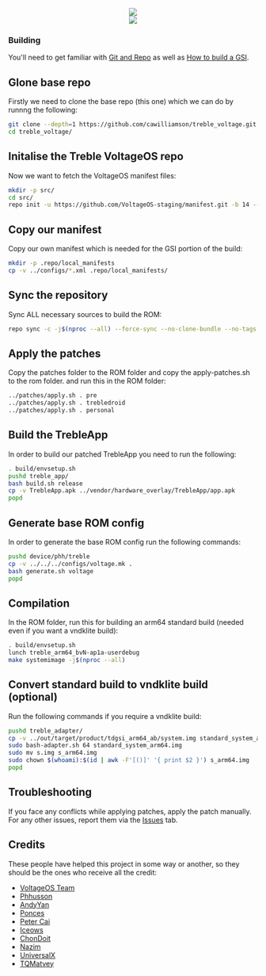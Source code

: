 <p align="center">
  <img src="https://avatars.githubusercontent.com/u/81792437?s=200&v=4"><br>
  <img src="https://github.com/cawilliamson/treble_voltage/actions/workflows/build-gsi.yml/badge.svg">
</p>

### Building
You'll need to get familiar with [Git and Repo](https://source.android.com/source/using-repo.html) as well as [How to build a GSI](https://github.com/phhusson/treble_experimentations/wiki/How-to-build-a-GSI%3F).

## Glone base repo
Firstly we need to clone the base repo (this one) which we can do by runnng the following:

```bash
git clone --depth=1 https://github.com/cawilliamson/treble_voltage.git
cd treble_voltage/
```

## Initalise the Treble VoltageOS repo
Now we want to fetch the VoltageOS manifest files:
```bash
mkdir -p src/
cd src/
repo init -u https://github.com/VoltageOS-staging/manifest.git -b 14 --depth=1 --git-lfs
```

## Copy our manifest
Copy our own manifest which is needed for the GSI portion of the build:
```bash
mkdir -p .repo/local_manifests
cp -v ../configs/*.xml .repo/local_manifests/
```

## Sync the repository
Sync ALL necessary sources to build the ROM:
```bash
repo sync -c -j$(nproc --all) --force-sync --no-clone-bundle --no-tags
```

## Apply the patches
Copy the patches folder to the ROM folder and copy the apply-patches.sh to the rom folder. and run this in the ROM folder:
```bash
../patches/apply.sh . pre
../patches/apply.sh . trebledroid
../patches/apply.sh . personal
```

## Build the TrebleApp
In order to build our patched TrebleApp you need to run the following:
```bash
. build/envsetup.sh
pushd treble_app/
bash build.sh release
cp -v TrebleApp.apk ../vendor/hardware_overlay/TrebleApp/app.apk
popd
```

## Generate base ROM config
In order to generate the base ROM config run the following commands:
```bash
pushd device/phh/treble
cp -v ../../../configs/voltage.mk .
bash generate.sh voltage
popd
```

## Compilation
In the ROM folder, run this for building an arm64 standard build (needed even if you want a vndklite build):
```bash
. build/envsetup.sh
lunch treble_arm64_bvN-ap1a-userdebug
make systemimage -j$(nproc --all)
```

## Convert standard build to vndklite build (optional)
Run the following commands if you require a vndklite build:
```bash
pushd treble_adapter/
cp -v ../out/target/product/tdgsi_arm64_ab/system.img standard_system_arm64.img
sudo bash-adapter.sh 64 standard_system_arm64.img
sudo mv s.img s_arm64.img
sudo chown $(whoami):$(id | awk -F'[()]' '{ print $2 }') s_arm64.img
popd
```

## Troubleshooting
If you face any conflicts while applying patches, apply the patch manually.
For any other issues, report them via the [Issues](https://github.com/cawilliamson/treble_voltage/issues) tab.

## Credits
These people have helped this project in some way or another, so they should be the ones who receive all the credit:
- [VoltageOS Team](https://github.com/VoltageOS)
- [Phhusson](https://github.com/phhusson)
- [AndyYan](https://github.com/AndyCGYan)
- [Ponces](https://github.com/ponces)
- [Peter Cai](https://github.com/PeterCxy)
- [Iceows](https://github.com/Iceows)
- [ChonDoit](https://github.com/ChonDoit)
- [Nazim](https://github.com/naz664)
- [UniversalX](https://github.com/orgs/UniversalX-devs/)
- [TQMatvey](https://github.com/TQMatvey)
